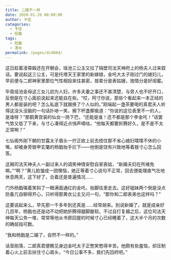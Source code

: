 ```yaml
---
title: 二婚不一样
date: 2020-01-26 00:00:00
author: 卡佳
categories: 
  - 卡佳
  - 短篇
tags: 
  - 短篇
  - 清水
permalink: /pages/dc460d/
---
```


这日趁着凌霄殿还在开朝会，瑶池三公主又拉了隔壁司法天神府上的杨夫人过来叙话。要说起这三公主，可是托塔天王家里的新嫁娘，金吒大太子刚过门的媳妇儿，早前便与二郎神家里那位气性相投来往甚密，按辈分是表姑嫂，按情分是好闺蜜。

<!-- more -->

毕竟瑶池金母这三女儿初为人妇，许多夫妻之事还不甚清楚，与旁人也不好开口，反倒是在寸心面前说起来还能自在些。“哎，阿寸你说，那些个看起来一本正经的男人都是装的吧？怎么私底下就跟换了个人似的。”刚端起一盏茶要喝的真君夫人听得这没头没脑的一句话扑哧一笑，搁下杯盏揶揄道：“你说的这位表里不一的人，是谁呀？”那鹅黄宫装的仙女一扬下巴，“还能是谁！还不都是那个李金吒！”话罢气势又低了下来，与寸心凑得近点悄声嘀咕，“他每天都要折腾好久，是不是不太正常啊？”

七仙阁外刚下朝的甘露太子眉头一拧正欲上前去捂住那不省心媳妇喋喋不休的小嘴，却被身旁银甲玄氅的杨戬抬手拦下——他倒是饶有兴致地等着敖寸心怎么回答。

这厢司法天神夫人一副过来人的调笑神情安慰自家表姑，“新婚夫妇在所难免嘛。”“啊？”黄儿脸皱成一团懊恼，她正等着寸心说句不正常，回去便能理直气壮地休息两天，这下好了，合着还是普遍情况……

门外杨戬噙着笑斜了一眼满面通红的金吒，抬脚往里走去。这好姐妹两个倒是没点防备兀自聊得开心，只听得那黄衣公主又问一句，“那你和二郎表弟也这样吗？”

这要说起来么，早先那一千多年到还真是……经常胡来。别说新婚了，就是成亲好几百年，杨戬也还是动不动把她折腾得腿脚酸软。不过自打复婚之后，这位司法天神每天公务一堆，常常等他从书房回屋的时候寸心已经睡着了，这大半个月的次数的确屈指可数。

“我和杨戬是二婚了，自然不一样的。”

话音刚落，二郎真君便瞧见身边金吒太子正憋笑憋得辛苦。他颇有些羞恼，却压制着心火上前去扶住寸心肩头，“今日公事不多，我们先回府吧。”

